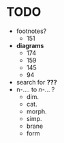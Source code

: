 # TODO

- footnotes?
    + 151
- **diagrams**
    + 174
    + 159
    + 145
    + 94
- search for **???**
- n-.... to $n$-... ?
    + dim.
    + cat.
    + morph.
    + simp.
    + brane
    + form